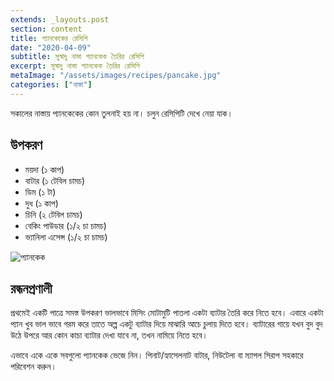```yaml
---
extends: _layouts.post
section: content
title: প্যানকেকের রেসিপি
date: "2020-04-09"
subtitle: সুস্বাদু নাস্তা প্যানকেক তৈরির রেসিপি
excerpt: সুস্বাদু নাস্তা প্যানকেক তৈরির রেসিপি
metaImage: "/assets/images/recipes/pancake.jpg"
categories: ["নাস্তা"]
---
```


সকালের নাস্তায় প্যানকেকের কোন তুলনাই হয় না। চলুন রেসিপিটি দেখে নেয়া যাক।

## উপকরণ

- ময়দা (১ কাপ)
- বাটার (১ টেবিল চামচ)
- ডিম (১ টা)
- দুধ (১ কাপ)
- চিনি (২ টেবিল চামচ)
- বেকিং পাউডার (১/২ চা চামচ)
- ভ্যানিলা এসেন্স (১/২ চা চামচ)

![প্যানকেক](/assets/images/recipes/pancake.jpg)

## রন্ধনপ্রণালী

প্রথমেই একটি পাত্রে সমস্ত উপকরণ ভালভাবে মিসিং মোটামুটি পাতলা একটা ব্যাটার তৈরি করে নিতে হবে। এবারে একটা
প্যান খুব ভাল ভাবে গরম করে তাতে অল্প একটু ব্যাটার দিয়ে মাঝারি আচে চুলায় দিতে হবে। ব্যাটারের গায়ে যখন বুদ
বুদ উঠে উপরে আর কোন কাচা ব্যাটার দেখা যাবে না, তখন নামিয়ে নিতে হবে।

এভাবে একে একে সবগুলো প্যানকেক ভেজে নিন। পিনাট/হ্যাসেলনাট বাটার, নিউটেলা বা ম্যাপল সিরাপ সহকারে
পরিবেশন করুন।
